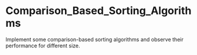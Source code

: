 # Comparison_Based_Sorting_Algorithms
Implement some comparison-based sorting algorithms and observe their performance for different size.

